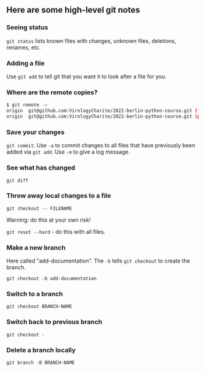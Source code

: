 ## Here are some high-level git notes

### Seeing status

`git status` lists known files with changes, unknown files, deletions,
renames, etc.

### Adding a file

Use `git add` to tell git that you want it to look after a file for you.

### Where are the remote copies?

```sh
$ git remote -v
origin	git@github.com:VirologyCharite/2022-berlin-python-course.git (fetch)
origin	git@github.com:VirologyCharite/2022-berlin-python-course.git (push)
```

### Save your changes

`git commit`.  Use `-a` to commit changes to all files that have previously
been added via `git add`. Use `-m` to give a log message.

### See what has changed

`git diff`

### Throw away local changes to a file

`git checkout -- FILENAME`

Warning: do this at your own risk!

`git reset --hard` - do this with all files.

### Make a new branch

Here called "add-documentation". The `-b` tells `git checkout` to create
the branch.

`git checkout -b add-documentation`

### Switch to a branch

`git checkout BRANCH-NAME`

### Switch back to previous branch

`git checkout -`

### Delete a branch locally 

`git branch -D BRANCH-NAME`

